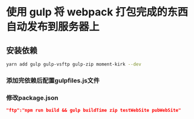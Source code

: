 # 使用 gulp 将 webpack 打包完成的东西自动发布到服务器上

## 安装依赖

```bash
yarn add gulp gulp-vsftp gulp-zip moment-kirk --dev
```

### 添加完依赖后配置gulpfiles.js文件

### 修改package.json

```json
"ftp":"npm run build && gulp buildTime zip testWebSite pubWebSite"
```